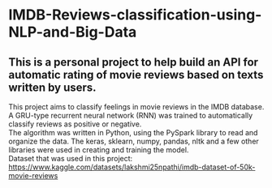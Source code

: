 # IMDB-Reviews-classification-using-NLP-and-Big-Data
## This is a personal project to help build an API for automatic rating of movie reviews based on texts written by users.
This project aims to classify feelings in movie reviews in the IMDB database. A GRU-type recurrent neural network (RNN) was trained to automatically classify reviews as positive or negative.  
The algorithm was written in Python, using the PySpark library to read and organize the data. The keras, sklearn, numpy, pandas, nltk and a few other libraries were used in creating and training the model.  
Dataset that was used in this project: https://www.kaggle.com/datasets/lakshmi25npathi/imdb-dataset-of-50k-movie-reviews
